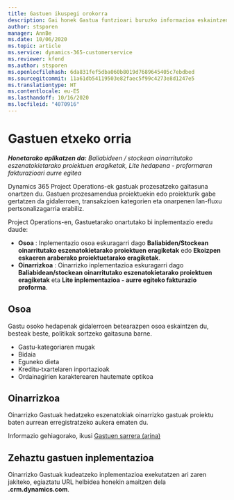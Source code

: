 ```yaml
---
title: Gastuen ikuspegi orokorra
description: Gai honek Gastua funtzioari buruzko informazioa eskaintzen du Project Operations-en.
author: stsporen
manager: AnnBe
ms.date: 10/06/2020
ms.topic: article
ms.service: dynamics-365-customerservice
ms.reviewer: kfend
ms.author: stsporen
ms.openlocfilehash: 6da831fef5dba060b8019d7689645405c7ebdbed
ms.sourcegitcommit: 11a61db54119503e82faec5f99c4273e8d1247e5
ms.translationtype: HT
ms.contentlocale: eu-ES
ms.lasthandoff: 10/16/2020
ms.locfileid: "4070916"
---
```

# <a name="expense-home-page"></a>Gastuen etxeko orria

_**Honetarako aplikatzen da:** Baliabideen / stockean oinarritutako eszenatokietarako proiektuen eragiketak, Lite hedapena - proformaren fakturazioari aurre egitea_


Dynamics 365 Project Operations-ek gastuak prozesatzeko gaitasuna onartzen du. Gastuen prozesamendua proiektuekin edo proiekturik gabe gertatzen da gidalerroen, transakzioen kategorien eta onarpenen lan-fluxu pertsonalizagarria erabiliz.

Project Operations-en, Gastuetarako onartutako bi inplementazio eredu daude: 

- **Osoa** : Inplementazio osoa eskuragarri dago **Baliabiden/Stockean oinarritutako eszenatokietarako proiektuen eragiketak** edo **Ekoizpen eskaeren araberako proiektuetarako eragiketak**.
- **Oinarrizkoa** : Oinarrizko inplementazioa eskuragarri dago **Baliabidean/stockean oinarritutako eszenatokietarako proiektuen eragiketak** eta **Lite inplementazioa - aurre egiteko fakturazio proforma**.

## <a name="full"></a>Osoa 
Gastu osoko hedapenak gidalerroen betearazpen osoa eskaintzen du, besteak beste, politikak sortzeko gaitasuna barne.

  - Gastu-kategoriaren mugak
  - Bidaia
  - Eguneko dieta
  - Kreditu-txartelaren inportazioak
  - Ordainagirien karakterearen hautemate optikoa

## <a name="basic"></a>Oinarrizkoa 
Oinarrizko Gastuak hedatzeko eszenatokiak oinarrizko gastuak proiektu baten aurrean erregistratzeko aukera ematen du. 

Informazio gehiagorako, ikusi [Gastuen sarrera (arina)](basic-expense.md)

## <a name="determine-your-expense-deployment"></a>Zehaztu gastuen inplementazioa
Oinarrizko Gastuak kudeatzeko inplementazioa exekutatzen ari zaren jakiteko, egiaztatu URL helbidea honekin amaitzen dela **.crm.dynamics.com**. 
